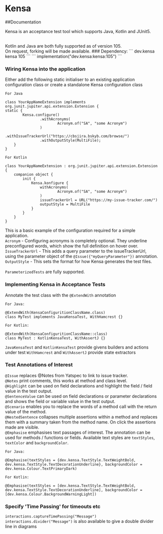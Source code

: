 # Kensa
##Documentation

Kensa is an acceptance test tool which supports Java, Kotlin and JUnit5.

<br />
Kotlin and Java are both fully supported as of version 105.
<br />
On request, forking will be made available.
### Dependency:
```
<dependency>
    <groupId>dev.kensa</groupId>
    <artifactId>kensa</artifactId>
    <version>105</version>
</dependency>
```
```
implementation("dev.kensa:kensa:105")
```

### Wiring Kensa into the application
Either add the following static initialiser to an existing application configuration class or create a standalone Kensa configuration class

`For Java`
```
class YourAppNameExtension implements org.junit.jupiter.api.extension.Extension {
static {
        Kensa.configure()
                .withAcronyms(
                        Acronym.of("SA", "some Acronym")
                )
                .withIssueTrackerUrl("https://cbsjira.bskyb.com/browse/")
                .withOutputStyle(MultiFile);
    }
}
```

`For Kotlin`
```
class YourAppNameExtension : org.junit.jupiter.api.extension.Extension {
    companion object {
        init {
            Kensa.konfigure {
                withAcronyms(
                        Acronym.of("SA", "some Acronym")
                )
                issueTrackerUrl = URL("https://my-issue-tracker.com/")
                outputStyle = MultiFile
            }
        }
    }
}
```
This is a basic example of the configuration required for a simple application.<br />
```Acronym``` - Configuring acronyms is completely optional. They underline preconfigured words, which show the full definition on hover over.<br />
```IssueTrackerUrl``` - This adds a query parameter to the issueTrackerUrl, using the parameter object of the ```@Issue({"myQueryParameter"})``` annotation.<br />
```OutputStyle``` - This sets the format for how Kensa generates the test files.<br /><br />
```ParameterizedTests``` are fully supported.<br />
### Implementing Kensa in Acceptance Tests

Annotate the test class with the ```@ExtendWith``` annotation

`For Java:`
```
@ExtendWith(KensaConfiguritionClassName.class)
class MyTest implements JavaKensaTest, WithHamcrest {}
```
`For Kotlin:`
```
@ExtendWith(KensaConfiguritionClassName::class)
class MyTest : KotlinKensaTest, WithAssertJ {}
```

`JavaKensaTest` and `KotlinKensaTest` provide givens builders and actions under test
`WithHamcrest` and `WithAssertJ` provide state extractors

### Test Annotations of Interest

```@Issue```    replaces @Notes from Yatspec to link to issue tracker.<br />
```@Notes```    print comments, this works at method and class level.<br />
```@Highlight```     can be used on field declarations and highlight the field / field value in the test output.<br />
```@SentenceValue```    can be used on field declarations or parameter declarations and shows the field or variable value in the test output.<br />
```@Scenario```     enables you to replace the words of a method call with the return value of the method.<br />
```@NestedSentence```    collapses multiple assertions within a method and replaces them with a summary taken from the method name. On click the assertions made are visible.<br />
```@Emphasise```    emphasises text passages of interest. The annotation can be used for methods / functions or fields. Available text styles are `textStyles`, `textColor` and `backgroundColor`.<br />

`For Java:`
```
@Emphasise(textStyles = {dev.kensa.TextStyle.TextWeightBold, dev.kensa.TextStyle.TextDecorationUnderline}, backgroundColor = dev.kensa.Colour.TextPrimaryDark)
```

`For Kotlin:`
```
@Emphasise(textStyles = [dev.kensa.TextStyle.TextWeightBold, dev.kensa.TextStyle.TextDecorationUnderline], backgroundColor = [dev.kensa.Colour.BackgroundWarningLight])
```

### Specify 'Time Passing' for timeouts etc
`interactions.captureTimePassing("Message")`<br />
`interactions.divider("Message")` is also available to give a double divider line in diagrams<br />